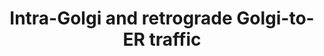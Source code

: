 ---
annotations:
- id: PW:0000004
  parent: regulatory pathway
  type: Pathway Ontology
  value: regulatory pathway
authors:
- ReactomeTeam
- Ryanmiller
description: The mammalian Golgi complex, a central hub of both anterograde and retrograde
  trafficking, is a ribbon of stacked cisterna with biochemically distinct compartments
  (reviewed in Glick and Nakano, 2009; Szul and Sztul, 2011). Anterograde cargo from
  the ERGIC and ER is received at the cis-Golgi, trafficked through the medial- and
  trans-Golgi and released through the trans-Golgi network (TGN) to the endolysosomal
  system and the plasma membrane. Although still under debate, current models of Golgi
  trafficking favour the cisternal maturation model, where anterograde cargo remain
  associated with their original lipid membrane during transit through the Golgi and
  are exposed to sequential waves of processing enzymes by the retrograde movement
  of Golgi resident proteins. In this way, cis-cisterna mature to medial- and trans-cisterna
  as the early acting Golgi enzymes are replaced by later acting ones (reviewed in
  Pelham, 2001; Storrie, 2005; Glick and Nakano, 2009; Szul and Sztul, 2011).  More
  recently. a kiss-and-run (KAR) model for intra-Golgi trafficking has been proposed,
  which marries aspects of the cisternal maturation model with a diffusion model of
  transport (reviewed in Mironov et al, 2103).<br>Like the anterograde ERGIC-to Golgi
  transport step,  intra-Golgi trafficking between the cisterna appears to be COPI-dependent
  (Storrie and Nilsson, 2002; Szul and Sztul, 2011). Numerous snares and tethering
  complexes contribute to the targeting and fusion events that are required to maintain
  the specificity and directionality of these trafficking events (reviewed in Chia
  and Gleeson, 2014).  Golgi tethers include long coiled coiled proteins like the
  Golgins, as well as multisubunit tethers like the COG complex.  These tethers make
  numerous interactions with other components of the secretory system including RABs,
  SNAREs, motor and coat proteins as well as components of the cytoskeleton (reviewed
  in Munro, 2011; Willet et al, 2013). <br>Retrograde traffic from the cis-Golgi back
  to the ERGIC and ER depends on both the COPI-dependent pathway, which  appears to
  be important for recyling of KDEL receptors, and a more recently described COPI-independent
  pathway that relies on RAB6 (reviewed in Szul and Sztul, 2011; Heffernan and Simpson,
  2014). RAB6 and RAB9 also play roles at the TGN side of the Golgi, where they are
  implicated in the docking of vesicles derived from the endolysosomal system and
  the plasma membrane (reviewed in Pfeffer, 2011)  View original pathway at [http://www.reactome.org/PathwayBrowser/#DIAGRAM=6811442
  Reactome].
last-edited: 2021-01-25
organisms:
- Homo sapiens
redirect_from:
- /index.php/Pathway:WP3842
- /instance/WP3842
revision: null
schema-jsonld:
- '@context': https://schema.org/
  '@id': https://wikipathways.github.io/pathways/WP3842.html
  '@type': Dataset
  creator:
    '@type': Organization
    name: WikiPathways
  description: The mammalian Golgi complex, a central hub of both anterograde and
    retrograde trafficking, is a ribbon of stacked cisterna with biochemically distinct
    compartments (reviewed in Glick and Nakano, 2009; Szul and Sztul, 2011). Anterograde
    cargo from the ERGIC and ER is received at the cis-Golgi, trafficked through the
    medial- and trans-Golgi and released through the trans-Golgi network (TGN) to
    the endolysosomal system and the plasma membrane. Although still under debate,
    current models of Golgi trafficking favour the cisternal maturation model, where
    anterograde cargo remain associated with their original lipid membrane during
    transit through the Golgi and are exposed to sequential waves of processing enzymes
    by the retrograde movement of Golgi resident proteins. In this way, cis-cisterna
    mature to medial- and trans-cisterna as the early acting Golgi enzymes are replaced
    by later acting ones (reviewed in Pelham, 2001; Storrie, 2005; Glick and Nakano,
    2009; Szul and Sztul, 2011).  More recently. a kiss-and-run (KAR) model for intra-Golgi
    trafficking has been proposed, which marries aspects of the cisternal maturation
    model with a diffusion model of transport (reviewed in Mironov et al, 2103).<br>Like
    the anterograde ERGIC-to Golgi transport step,  intra-Golgi trafficking between
    the cisterna appears to be COPI-dependent (Storrie and Nilsson, 2002; Szul and
    Sztul, 2011). Numerous snares and tethering complexes contribute to the targeting
    and fusion events that are required to maintain the specificity and directionality
    of these trafficking events (reviewed in Chia and Gleeson, 2014).  Golgi tethers
    include long coiled coiled proteins like the Golgins, as well as multisubunit
    tethers like the COG complex.  These tethers make numerous interactions with other
    components of the secretory system including RABs, SNAREs, motor and coat proteins
    as well as components of the cytoskeleton (reviewed in Munro, 2011; Willet et
    al, 2013). <br>Retrograde traffic from the cis-Golgi back to the ERGIC and ER
    depends on both the COPI-dependent pathway, which  appears to be important for
    recyling of KDEL receptors, and a more recently described COPI-independent pathway
    that relies on RAB6 (reviewed in Szul and Sztul, 2011; Heffernan and Simpson,
    2014). RAB6 and RAB9 also play roles at the TGN side of the Golgi, where they
    are implicated in the docking of vesicles derived from the endolysosomal system
    and the plasma membrane (reviewed in Pfeffer, 2011)  View original pathway at
    [http://www.reactome.org/PathwayBrowser/#DIAGRAM=6811442 Reactome].
  keywords:
  - 2-lysophosphatidylcholine
  - AA-CoA
  - 'ACTR10 '
  - 'ACTR1A '
  - ADP
  - 'ADP '
  - AGPAT3
  - 'ALPP '
  - 'ARCN1 '
  - 'ARF1 '
  - ARF1:GDP:CYTH1,2,3,4
  - ARF1:GTP
  - ARF1:GTP:CYTH1,2,3,4
  - ARF1:GTP:TRIP11:cargo
  - 'ARF3 '
  - 'ARF4 '
  - 'ARF5 '
  - ARF:GDP
  - 'ARFGAP1 '
  - ARFGAP1,2,3
  - 'ARFGAP2 '
  - 'ARFGAP3 '
  - ARFIP2
  - 'ARFIP2 '
  - ARFIP2:MyrG-ARL1:GTP
  - 'ARFRP1 '
  - ARFRP1:GTP
  - ATP
  - 'ATP '
  - Ac-CoA
  - AcG-ARFRP1:GTP:SYS1:MyrG-ARL1:GTP:TGN Golgin dimers
  - 'AcM-ARFRP1 '
  - AcM-ARFRP1:GTP
  - AcM-ARFRP1:GTP:SYS1
  - AcM-ARFRP1:GTP:SYS1:MyrG-ARL1:GTP
  - BET1L
  - 'BET1L '
  - BICD dimer
  - 'BICD1 '
  - 'BICD2 '
  - BNIP1
  - 'BNIP1 '
  - 'CAPZA1 '
  - 'CAPZA2 '
  - 'CAPZA3 '
  - 'CAPZB '
  - 'CENPE '
  - COG
  - COG complex
  - COG complex:Golgi
  - COG complex:RABs
  - COG-interacting
  - 'COG1 '
  - 'COG2 '
  - 'COG3 '
  - 'COG4 '
  - 'COG5 '
  - 'COG6 '
  - 'COG7 '
  - 'COG8 '
  - 'COPA '
  - 'COPB1 '
  - 'COPB2 '
  - 'COPE '
  - 'COPG1 '
  - 'COPG2 '
  - COPI-independent
  - 'COPZ1 '
  - 'COPZ2 '
  - 'CUX1 '
  - CUX1 dimer
  - 'CYTH1 '
  - CYTH1,2,3,4
  - 'CYTH2 '
  - 'CYTH3 '
  - 'CYTH4 '
  - 'Chromokinesin dimers '
  - CoA-SH
  - 'DCTN1 '
  - 'DCTN2 '
  - 'DCTN3 '
  - 'DCTN4 '
  - 'DCTN5 '
  - 'DCTN6 '
  - 'DYNC1H1 '
  - 'DYNC1I1 '
  - 'DYNC1I2 '
  - 'DYNC1LI1 '
  - 'DYNC1LI2 '
  - 'DYNLL1 '
  - 'DYNLL2 '
  - Dynein:Dynactin:microtubule
  - Dynein:Dynactin:microtubules:PAFAH1B1
  - 'GALNT1(1-559) '
  - 'GALNT2(1-571) '
  - GARP complex
  - GBF1
  - 'GBF1 '
  - 'GCC1 '
  - 'GCC2 '
  - GCC2 dimer
  - GDP
  - 'GDP '
  - 'GGC-RAB33B '
  - 'GOLGA1 '
  - 'GOLGA4 '
  - 'GOLGA5 '
  - GOLGA5 dimer
  - 'GOLIM4 '
  - GOSR1
  - 'GOSR1 '
  - 'GOSR2 '
  - GTP
  - 'GTP '
  - Golgi-to-ER cargo
  - H2O
  - 'IGF2R '
  - 'KDELR1 '
  - 'KDELR2 '
  - 'KDELR3 '
  - 'KIF11 '
  - 'KIF12 '
  - 'KIF13B '
  - 'KIF15 '
  - 'KIF16B '
  - 'KIF18A '
  - 'KIF18B '
  - 'KIF19 '
  - 'KIF1A '
  - 'KIF1B '
  - 'KIF1C '
  - 'KIF20A '
  - 'KIF20B '
  - 'KIF21A '
  - 'KIF21B '
  - 'KIF23 '
  - 'KIF25 '
  - 'KIF26A '
  - 'KIF26B '
  - 'KIF27 '
  - 'KIF28P '
  - 'KIF3A '
  - 'KIF3B '
  - 'KIF3C '
  - 'KIF5A '
  - 'KIF5B '
  - 'KIF6 '
  - 'KIF9 '
  - 'KIFAP3 '
  - 'KIFC1 '
  - 'KIFC2 '
  - 'KLC1 '
  - 'KLC2 '
  - 'KLC3 '
  - 'KLC4 '
  - 'Kinesin-13 dimers '
  - 'Kinesin-3 dimers '
  - Kinesins:microtubule
  - 'M6PR '
  - 'MAN1A1 '
  - 'MAN1A2 '
  - 'MAN1C1 '
  - 'MAN2A1 '
  - 'MAN2A2 '
  - 'Microtubule protofilament '
  - 'MyrG-ARL1 '
  - MyrG-ARL1:GTP
  - 'NAA30 '
  - NAA30:NAA35:NAA38
  - 'NAA35 '
  - 'NAA38 '
  - 'NAPA '
  - 'NAPB '
  - 'NAPG '
  - 'NBAS '
  - NBAS:RINT1:ZW10
  - 'NSF '
  - NSF hexamer
  - PAFAH1B1
  - 'PAFAH1B1 '
  - 'PAFAH1B2 '
  - 'PAFAH1B3 '
  - PC
  - 'PLA2G4A '
  - 'PLA2G6 '
  - PLIN3
  - 'PLIN3 '
  - PalmC-YKT6
  - 'PalmC-YKT6 '
  - Pi
  - 'RAB18 '
  - RAB18:GDP
  - RAB1:GDP
  - RAB1:GTP
  - RAB1:GTP:GBF1
  - RAB1:GTP:GBF1:ARF:GDP
  - RAB1:GTP:GBF1:ARF:GTP
  - RAB1:GTP:GBF1:ARF:GTP:coatomer
  - RAB1:GTP:GBF1:ARF:GTP:coatomer:p24 dimers:ARFGAPs:SEC22B:cargo
  - RAB1:GTP:coatomer:p24 dimers:SEC22B:cargo
  - RAB1:GTP:coatomer:p24 dimers:SEC22B:cargo:NBAS:RINT1:ZW10:STX18:USE1L:BNIP1
  - RAB1:GTP:coatomer:p24 dimers:SEC22B:kinesins:microtubules
  - 'RAB1A '
  - 'RAB1B '
  - 'RAB30 '
  - RAB33B:GTP
  - RAB33B:GTP:RIC1:RGP1
  - 'RAB36 '
  - 'RAB39A '
  - 'RAB3GAP1 '
  - RAB3GAP1:RAB3GAP2
  - RAB3GAP1:RAB3GAP2:RAB18:GDP
  - RAB3GAP1:RAB3GAP2:RAB18:GTP
  - 'RAB3GAP2 '
  - 'RAB41 '
  - 'RAB43 '
  - RAB43:GDP:USP6NL
  - RAB43:GTP
  - RAB43:GTP:USP6NL
  - RAB6:GDP
  - RAB6:GDP:RIC1:RGP1
  - RAB6:GTP
  - RAB6:GTP:BICD
  - RAB6:GTP:COPI-independent retrograde Golgi-to-ER cargo
  - RAB6:GTP:RIC1:RGP1
  - RAB6:GTP:RIC1:RGP1:GARP complex:COG complex:AcM-ARFRP1:GTP:SYS1:MyrG-ARL1:GTP:Golgin
    dimers:STX6:STX16:VTI1A:VAMP4:early endosome-to-TGN cargo
  - 'RAB6A '
  - 'RAB6B '
  - RAB9:GDP
  - RAB9:GTP:PLIN3:p-RABEPK:late-endosome-to-TGN cargo:VAMP3
  - RAB9:GTP:PLIN3:p-RABEPK:late-endosome-to-TGN cargo:VAMP3:RHOBTB3:ATP
  - RAB9:GTP:p-RABEPK:VAMP3:STX16:STX10:VTI1A:GARP complex:GCC2 dimer:late-endosome-to-TGN
    cargo
  - RAB9:GTP:p-RABEPK:VAMP3:late endosome-to-TGN cargo
  - 'RAB9A '
  - 'RAB9B '
  - RABEPK
  - RABs
  - 'RACGAP1 '
  - 'RGP1 '
  - 'RHOBTB3 '
  - RHOBTB3:ADP
  - RHOBTB3:ATP
  - 'RIC1 '
  - RIC1:RGP1
  - 'RINT1 '
  - SCOC
  - 'SCOC '
  - SCOC:MyrG-ARL1:GTP
  - SEC22B
  - 'SEC22B '
  - SEC22B:STX18:USE1:BNIP1L:3xSNAPs:NSF hexamer
  - SEC22B:STX18:USE1L:BNIP1
  - 'SNAP29 '
  - SNAPs
  - STX10
  - 'STX10 '
  - STX10:STX16:VTI1A
  - STX10:STX16:VTI1A:VAMP3
  - STX10:STX16:VTI1A:VAMP3:NSF hexamer:SNAPs
  - STX16
  - 'STX16 '
  - STX18
  - 'STX18 '
  - STX18:USE1L:BNIP1
  - STX5
  - 'STX5 '
  - STX5:PalmC-YKT6:BET1L
  - STX5:PalmC-YKT6:BET1L:GOSR1:NSF hexamer:3xSNAPs
  - STX6
  - 'STX6 '
  - STX6:STX16:VTI1A
  - STX6:STX16:VTI1A:VAMP4
  - STX6:STX16:VTI1A:VAMP4:NSF hexamer:3xSNAPs
  - STX:PalmC-YKT6:BET1L:GOSR1
  - 'SURF4 '
  - SYS1
  - 'SYS1 '
  - TGN Golgin dimers
  - 'TGOLN2 '
  - 'TMED10 '
  - 'TMED2 '
  - 'TMED3 '
  - 'TMED7 '
  - 'TMED9 '
  - 'TMF1 '
  - 'TRIP11 '
  - TRIP11:cargo
  - USE1
  - 'USE1 '
  - USP6NL
  - 'USP6NL '
  - VAMP3
  - 'VAMP3 '
  - VAMP4
  - 'VAMP4 '
  - VAMP4:early
  - 'VPS45 '
  - 'VPS51 '
  - 'VPS52 '
  - 'VPS53 '
  - 'VPS54 '
  - VTI1A
  - 'VTI1A '
  - 'ZW10 '
  - cPLA2s
  - cargo
  - cargo:GOLGA5
  - coatomer
  - complex:CUX1
  - dimer:COPI-independent retrograde cargo
  - dimer:COPI-independent retrograde cargo:Dynein:Dynactin:microtubules
  - dimer:GOLGA5
  - dimer:GOSR1
  - dimer:STX5:PalmC-YKT6:BET1L:GOSR1:intra-Golgi retrograde cargo
  - early
  - endosome-to-TGN
  - fatty acid
  - interacting snares
  - intra-Golgi
  - intra-Golgi cargo
  - late-endosome-to-TGN
  - other
  - other COG
  - p24 dimers
  - 'pS-RABEPK '
  - snares
  license: CC0
  name: Intra-Golgi and retrograde Golgi-to-ER traffic
seo: CreativeWork
title: Intra-Golgi and retrograde Golgi-to-ER traffic
wpid: WP3842
---